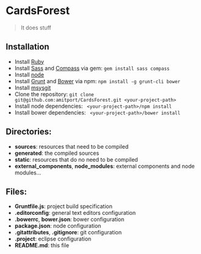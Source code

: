#  CardsForest

> It does stuff

## Installation
- Install [Ruby](http://www.ruby-lang.org/en/downloads/)
- Install [Sass](http://sass-lang.com/tutorial.html) and [Compass](http://compass-style.org/install/) via gem: ```gem install sass compass```
- Install [node](http://nodejs.org/)
- Install [Grunt](http://gruntjs.com/) and [Bower](http://bower.io/) via npm: ```npm install -g grunt-cli bower```
- Install [msysgit](http://code.google.com/p/msysgit/)
- Clone the repository: ```git clone git@github.com:amitport/CardsForest.git <your-project-path>```
- Install node dependencies: ``` <your-project-path>/npm install```
- Install bower dependencies: ``` <your-project-path>/bower install```

## Directories:

- **sources**: resources that need to be compiled
- **generated**: the compiled sources
- **static**: resources that do no need to be compiled
- **external_components**, **node_modules**: external components and node modules...

## Files:

-	**Gruntfile.js**: project build specification
- **.editorconfig**: general text editors configuration
- **.bowerrc**, **bower.json**: bower configuration
- **package.json**: node configuration
-	**.gitattributes**, **.gitignore**: git configuration
-	**.project**: eclipse configuration
-	**README.md**: this file
